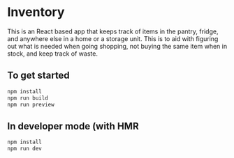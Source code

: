 # Inventory

This is an React based app that keeps track of items in the pantry, fridge, and anywhere else in a home or a storage unit. This is to aid with figuring out what is needed when going shopping, not buying the same item when in stock, and keep track of waste.

## To get started

```bash
npm install
npm run build
npm run preview
```

## In developer mode (with HMR

```bash
npm install
npm run dev
```
